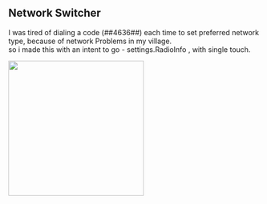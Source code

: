 ## Network Switcher

I was tired of dialing a code (*#*#4636#*#*) each time to set preferred network type, because of network Problems in my village.  
so i made this with an intent to go - settings.RadioInfo , with single touch. 

<img src="https://user-images.githubusercontent.com/47142604/102009695-40021d80-3d5f-11eb-9f56-3ff732973e7f.jpg" width="270" />
